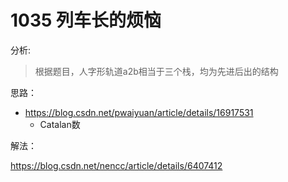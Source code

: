 # 1035 列车长的烦恼

分析:

> 根据题目，人字形轨道a2b相当于三个栈，均为先进后出的结构

思路：

- https://blog.csdn.net/pwaiyuan/article/details/16917531
  - Catalan数

解法：

https://blog.csdn.net/nencc/article/details/6407412